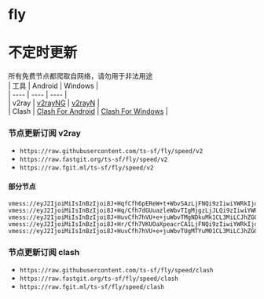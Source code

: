 # fly
# 不定时更新
所有免费节点都爬取自网络，请勿用于非法用途  
|  工具  | Android  | Windows  |  
|  ----  | ----   | ----  |  
| v2ray  | [v2rayNG](https://github.com/2dust/v2rayNG/releases) | [v2rayN](https://github.com/2dust/v2rayN/releases) |  
| Clash  | [Clash For Android](https://github.com/Kr328/ClashForAndroid/releases) | [Clash For Windows](https://github.com/Fndroid/clash_for_windows_pkg/releases) | 
  
### 节点更新订阅  v2ray
- `https://raw.githubusercontent.com/ts-sf/fly/speed/v2`  
- `https://raw.fastgit.org/ts-sf/fly/speed/v2`  
- `https://raw.fgit.ml/ts-sf/fly/speed/v2`  
#### 部分节点  
``` 
vmess://eyJ2IjoiMiIsInBzIjoi8J+HqfCfh6pEReW+t+WbvSAzLjFNQi9zIiwiYWRkIjoiMTE2LjIwMi4zMC43NiIsInBvcnQiOiI0MjAwMCIsImlkIjoiNDA4NDM4YjAtZmU0MC00NGRlLWFmMTktMGU1ZTZiYjc1MGNlIiwiYWlkIjoiMCIsInNjeSI6ImF1dG8iLCJuZXQiOiJ0Y3AiLCJ0eXBlIjoibm9uZSIsImhvc3QiOiIiLCJwYXRoIjoiLyIsInRscyI6IiIsInNuaSI6IiIsInRlc3RfbmFtZSI6IkRF5b635Zu9In0=
vmess://eyJ2IjoiMiIsInBzIjoi8J+Hq/Cfh7dGUuazleWbvTIgMjgzLjJLQi9zIiwiYWRkIjoibnMxLnYyLXZpcC5mdW4iLCJwb3J0IjoiODg4MCIsImlkIjoiNjE3YzliYzQtNDExNi00MWM2LTk5ZTAtYWNlNDlhMzhmY2RiIiwiYWlkIjoiMCIsInNjeSI6ImF1dG8iLCJuZXQiOiJ3cyIsInR5cGUiOiJub25lIiwiaG9zdCI6ImZyNy50ZWhtZTEwMC5mdW4iLCJwYXRoIjoiL0pudjhWaVpPVVZnaWpqT2gwcDV1R2pIblhJaVkiLCJ0bHMiOiIiLCJzbmkiOiIiLCJ0ZXN0X25hbWUiOiJGUuazleWbvTIifQ==
vmess://eyJ2IjoiMiIsInBzIjoi8J+HuvCfh7hVU+e+juWbvTMgNDkuMk1CL3MiLCJhZGQiOiIxNDIuNC4xMDAuMjAxIiwicG9ydCI6IjQ0MyIsImlkIjoiNDE4MDQ4YWYtYTI5My00Yjk5LTliMGMtOThjYTM1ODBkZDI0IiwiYWlkIjoiNjQiLCJzY3kiOiJhdXRvIiwibmV0Ijoid3MiLCJ0eXBlIjoibm9uZSIsImhvc3QiOiJ3d3cuMjI1Njc0NzEueHl6IiwicGF0aCI6Ii9wYXRoLzE2OTEwNTc1OTg2ODAiLCJ0bHMiOiJ0bHMiLCJzbmkiOiJ3d3cuMjI1Njc0NzEueHl6IiwidGVzdF9uYW1lIjoiVVPnvo7lm70zIn0=
vmess://eyJ2IjoiMiIsInBzIjoi8J+Hr/Cfh7VKUOaXpeacrCA1LjFNQi9zIiwiYWRkIjoiY2ZjZG41LnNhbmZlbmNkbi5uZXQiLCJwb3J0IjoiODAiLCJpZCI6IjUwMmU0ZmYxLTkyZTAtNGEwZS1iZTBlLTNhMGUzNjUzMGUzZSIsImFpZCI6IjAiLCJzY3kiOiJhdXRvIiwibmV0Ijoid3MiLCJ0eXBlIjoibm9uZSIsImhvc3QiOiJqcDEuc2FuZmVuY2RuMi5jb20iLCJwYXRoIjoiL3poLWNuIiwidGxzIjoiIiwic25pIjoiIiwidGVzdF9uYW1lIjoiSlDml6XmnKwifQ==
vmess://eyJ2IjoiMiIsInBzIjoi8J+HuvCfh7hVU+e+juWbvTUgMTYuM01CL3MiLCJhZGQiOiIyMy4yMjcuMzkuMTExIiwicG9ydCI6IjQ0MyIsImlkIjoiMjVhOWYzYjktMWU2ZC00MGJkLTk2OGItZTA4MThjMWIxOTZmIiwiYWlkIjoiMCIsInNjeSI6ImF1dG8iLCJuZXQiOiJ3cyIsInR5cGUiOiJub25lIiwiaG9zdCI6IjIuZnJlZWsxLnh5eiIsInBhdGgiOiIvZG9uZ3RhaXdhbmcuY29tIiwidGxzIjoidGxzIiwic25pIjoiIiwidGVzdF9uYW1lIjoiVVPnvo7lm701In0=
```
### 节点更新订阅  clash
- `https://raw.githubusercontent.com/ts-sf/fly/speed/clash`  
- `https://raw.fastgit.org/ts-sf/fly/speed/clash`  
- `https://raw.fgit.ml/ts-sf/fly/speed/clash`  


